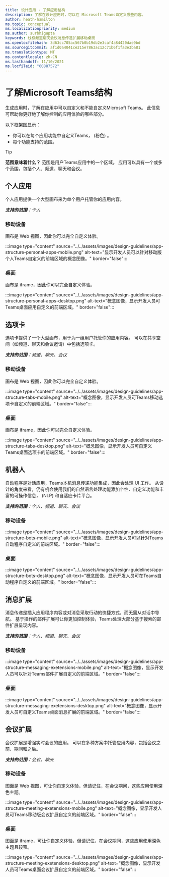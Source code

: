 ```yaml
---
title: 设计应用 - 了解应用结构
description: 了解在设计应用时，可以在 Microsoft Teams自定义哪些内容。
author: heath-hamilton
ms.topic: conceptual
ms.localizationpriority: medium
ms.author: surbhigupta
keywords: 线框频道聊天会议消息传递扩展移动桌面
ms.openlocfilehash: 3d63cc705ac567b0b19db2e3caf4a84420dae9bd
ms.sourcegitcommit: af1d0a4041ce215e7863ac12c71b6f1fa3e3ba81
ms.translationtype: MT
ms.contentlocale: zh-CN
ms.lasthandoff: 11/10/2021
ms.locfileid: "60887572"
---
```

# <a name="understand-the-microsoft-teams-app-structure"></a>了解Microsoft Teams结构

生成应用时，了解在应用中可以自定义和不能自定义Microsoft Teams。 此信息可帮助你更好地了解你控制的应用体验的哪些部分。

以下框架图显示：

* 你可以在每个应用功能中自定义Teams， (粉色) 。
* 每个功能支持的范围。

> [!TIP]
> **范围意味着什么？** 范围是用户Teams应用中的一个区域。 应用可以具有一个或多个范围，包括个人、频道、聊天和会议。

## <a name="personal-apps"></a>个人应用

个人应用提供一个大型画布来为单个用户托管你的应用内容。

***支持的范围**：个人*

### <a name="mobile"></a>移动设备

画布是 Web 视图，因此你可以完全自定义体验。

:::image type="content" source="../../assets/images/design-guidelines/app-structure-personal-apps-mobile.png" alt-text="显示开发人员可以针对移动版个人Teams自定义的前端区域的概念图像。" border="false":::

### <a name="desktop"></a>桌面

画布是 iframe，因此你可以完全自定义体验。

:::image type="content" source="../../assets/images/design-guidelines/app-structure-personal-apps-desktop.png" alt-text="概念图像，显示开发人员可Teams桌面应用自定义的前端区域。" border="false":::

## <a name="tabs"></a>选项卡

选项卡提供了一个大型画布，用于为一组用户托管你的应用内容。 可以在共享空间（如频道、聊天和会议邀请）中包括选项卡。

***支持的范围**：频道、聊天、会议*

### <a name="mobile"></a>移动设备

画布是 Web 视图，因此你可以完全自定义体验。

:::image type="content" source="../../assets/images/design-guidelines/app-structure-tabs-mobile.png" alt-text="概念图像，显示开发人员可Teams移动选项卡自定义的前端区域。" border="false":::

### <a name="desktop"></a>桌面

画布是 iframe，因此你可以完全自定义体验。

:::image type="content" source="../../assets/images/design-guidelines/app-structure-tabs-desktop.png" alt-text="概念图像，显示开发人员可自定义Teams桌面选项卡的前端区域。" border="false":::

## <a name="bots"></a>机器人

自动程序是对话应用，Teams本机消息传递功能集成，因此会处理 UI 工作。 从设计的角度来看，仍有机会使用我们的自然语言处理功能添加个性、自定义功能和丰富的可操作信息， (NLP) 和自适应卡片平台。

***支持的范围**：个人、频道、聊天、会议*

### <a name="mobile"></a>移动设备

:::image type="content" source="../../assets/images/design-guidelines/app-structure-bots-mobile.png" alt-text="概念图像，显示开发人员可以针对Teams自动程序自定义的前端区域。" border="false":::

### <a name="desktop"></a>桌面

:::image type="content" source="../../assets/images/design-guidelines/app-structure-bots-desktop.png" alt-text="概念图像，显示开发人员可在Teams自动程序自定义的前端区域。" border="false":::

## <a name="messaging-extensions"></a>消息扩展

消息传递是插入应用程序内容或对消息采取行动的快捷方式，而无需从对话中导航。 基于操作的邮件扩展可让你更加控制体验，Teams处理大部分基于搜索的邮件扩展呈现内容。

***支持的范围**：个人、频道、聊天、会议*

### <a name="mobile"></a>移动设备

:::image type="content" source="../../assets/images/design-guidelines/app-structure-messaging-exetensions-mobile.png" alt-text="概念图像，显示开发人员可以针对Teams邮件扩展自定义的前端区域。" border="false":::

### <a name="desktop"></a>桌面

:::image type="content" source="../../assets/images/design-guidelines/app-structure-messaging-exetensions-desktop.png" alt-text="概念图像，显示开发人员可自定义Teams桌面消息扩展的前端区域。" border="false":::

## <a name="meeting-extensions"></a>会议扩展

会议扩展是增强实时会议的应用。 可以在多种方案中托管应用内容，包括会议之前、期间和之后。

***支持的范围**：会议、聊天*

### <a name="mobile"></a>移动设备

图面是 Web 视图，可让你自定义体验，但请记住，在会议期间，这些应用使用深色主题。

:::image type="content" source="../../assets/images/design-guidelines/app-structure-meeting-exetensions-mobile.png" alt-text="概念图像，显示开发人员可Teams移动版会议扩展自定义的前端区域。" border="false":::

### <a name="desktop"></a>桌面

图面是 iframe，可让你自定义体验，但请记住，在会议期间，这些应用使用深色主题且较窄。

:::image type="content" source="../../assets/images/design-guidelines/app-structure-meeting-exetensions-desktop.png" alt-text="概念图像，显示开发人员可Teams桌面会议扩展自定义的前端区域。" border="false":::
